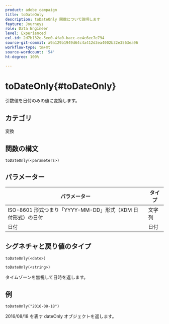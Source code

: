 ```yaml
---
product: adobe campaign
title: toDateOnly
description: toDateOnly 関数について説明します
feature: Journeys
role: Data Engineer
level: Experienced
exl-id: 2d7b132e-5ee0-4fa0-bacc-ce4c6ec7e794
source-git-commit: a9a129b1949d64c4a412d3ea4002b32e3563ea96
workflow-type: tm+mt
source-wordcount: '54'
ht-degree: 100%

---
```


# toDateOnly{#toDateOnly}

引数値を日付のみの値に変換します。

## カテゴリ

変換

## 関数の構文

`toDateOnly(<parameters>)`

## パラメーター

| パラメーター | タイプ |
|-----------|------------------|
| ISO-8601 形式つまり「YYYY-MM-DD」形式（XDM 日付形式）の日付 | 文字列 |
| 日付 | 日付 |

## シグネチャと戻り値のタイプ

`toDateOnly(<date>)`

`toDateOnly(<string>)`

タイムゾーンを無視して日時を返します。

## 例

`toDateOnly("2016-08-18")`

2016/08/18 を表す dateOnly オブジェクトを返します。
